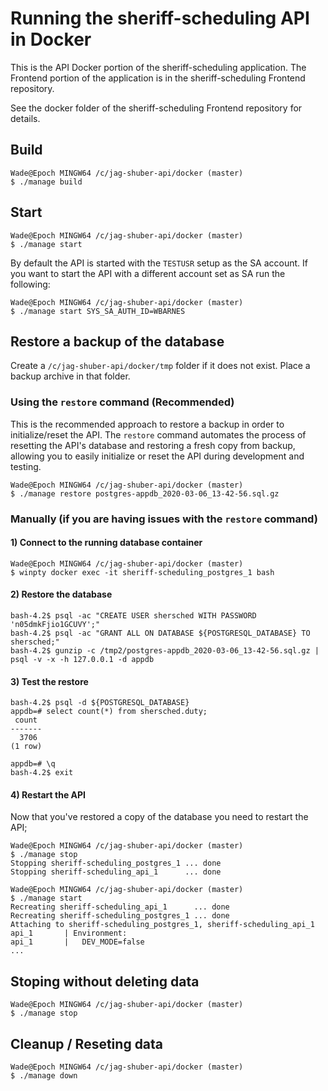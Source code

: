 # Running the sheriff-scheduling API in Docker

This is the API Docker portion of the sheriff-scheduling application.  The Frontend portion of the application is in the sheriff-scheduling Frontend repository.

See the docker folder of the sheriff-scheduling Frontend repository for details.

## Build
```
Wade@Epoch MINGW64 /c/jag-shuber-api/docker (master)
$ ./manage build
```

## Start
```
Wade@Epoch MINGW64 /c/jag-shuber-api/docker (master)
$ ./manage start
```

By default the API is started with the `TESTUSR` setup as the SA account.  If you want to start the API with a different account set as SA run the following:
```
Wade@Epoch MINGW64 /c/jag-shuber-api/docker (master)
$ ./manage start SYS_SA_AUTH_ID=WBARNES
```

## Restore a backup of the database

Create a `/c/jag-shuber-api/docker/tmp` folder if it does not exist.
Place a backup archive in that folder.

### Using the `restore` command (Recommended)

This is the recommended approach to restore a backup in order to initialize/reset the API.  The `restore` command automates the process of resetting the API's database and restoring a fresh copy from backup, allowing you to easily initialize or reset the API during development and testing.
```
Wade@Epoch MINGW64 /c/jag-shuber-api/docker (master)
$ ./manage restore postgres-appdb_2020-03-06_13-42-56.sql.gz
```

### Manually (if you are having issues with the `restore` command)

#### 1) Connect to the running database container
```
Wade@Epoch MINGW64 /c/jag-shuber-api/docker (master)
$ winpty docker exec -it sheriff-scheduling_postgres_1 bash
```

#### 2) Restore the database
```
bash-4.2$ psql -ac "CREATE USER shersched WITH PASSWORD 'n05dmkFjio1GCUVY';"
bash-4.2$ psql -ac "GRANT ALL ON DATABASE ${POSTGRESQL_DATABASE} TO shersched;"
bash-4.2$ gunzip -c /tmp2/postgres-appdb_2020-03-06_13-42-56.sql.gz | psql -v -x -h 127.0.0.1 -d appdb
```

#### 3) Test the restore
```
bash-4.2$ psql -d ${POSTGRESQL_DATABASE}
appdb=# select count(*) from shersched.duty;
 count
-------
  3706
(1 row)

appdb=# \q
bash-4.2$ exit
```

#### 4) Restart the API

Now that you've restored a copy of the database you need to restart the API;
```
Wade@Epoch MINGW64 /c/jag-shuber-api/docker (master)
$ ./manage stop
Stopping sheriff-scheduling_postgres_1 ... done
Stopping sheriff-scheduling_api_1      ... done
```

```
Wade@Epoch MINGW64 /c/jag-shuber-api/docker (master)
$ ./manage start
Recreating sheriff-scheduling_api_1      ... done
Recreating sheriff-scheduling_postgres_1 ... done
Attaching to sheriff-scheduling_postgres_1, sheriff-scheduling_api_1
api_1       | Environment:
api_1       |   DEV_MODE=false
...
```

## Stoping without deleting data
```
Wade@Epoch MINGW64 /c/jag-shuber-api/docker (master)
$ ./manage stop
```

## Cleanup / Reseting data
```
Wade@Epoch MINGW64 /c/jag-shuber-api/docker (master)
$ ./manage down
```